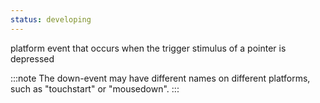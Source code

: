 ```yaml
---
status: developing
---
```


platform event that occurs when the trigger stimulus of a pointer is depressed

:::note
The down-event may have different names on different platforms, such as "touchstart" or "mousedown".
:::